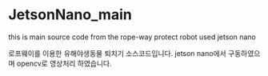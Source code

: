 # JetsonNano_main
this is main source code from the rope-way protect robot used jetson nano

로프웨이를 이용한 유해야생동물 퇴치기 소스코드입니다.
jetson nano에서 구동하였으며 opencv로 영상처리 하였습니다.
